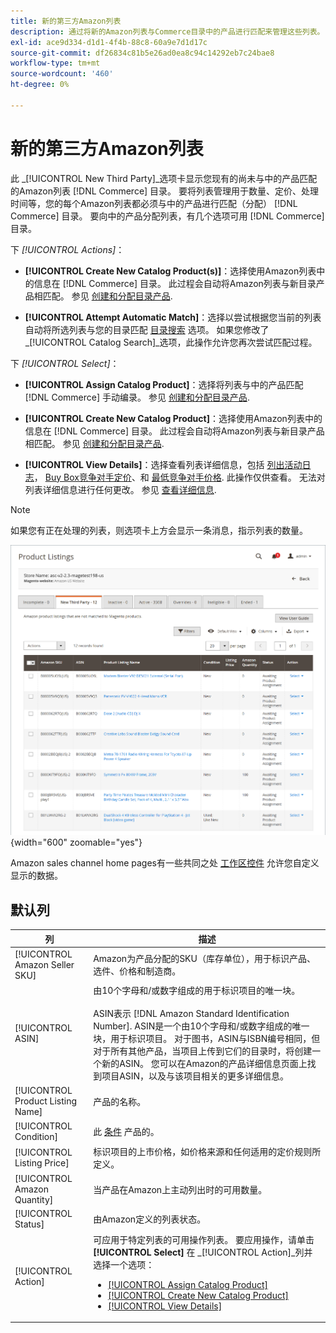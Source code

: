 ```yaml
---
title: 新的第三方Amazon列表
description: 通过将新的Amazon列表与Commerce目录中的产品进行匹配来管理这些列表。
exl-id: ace9d334-d1d1-4f4b-88c8-60a9e7d1d17c
source-git-commit: df26834c81b5e26ad0ea8c94c14292eb7c24bae8
workflow-type: tm+mt
source-wordcount: '460'
ht-degree: 0%

---
```


# 新的第三方Amazon列表

此 _[!UICONTROL New Third Party]_选项卡显示您现有的尚未与中的产品匹配的Amazon列表 [!DNL Commerce] 目录。 要将列表管理用于数量、定价、处理时间等，您的每个Amazon列表都必须与中的产品进行匹配（分配） [!DNL Commerce] 目录。 要向中的产品分配列表，有几个选项可用 [!DNL Commerce] 目录。

下 _[!UICONTROL Actions]_：

- **[!UICONTROL Create New Catalog Product(s)]**：选择使用Amazon列表中的信息在 [!DNL Commerce] 目录。 此过程会自动将Amazon列表与新目录产品相匹配。 参见 [创建和分配目录产品](./creating-assigning-catalog-products.md).

- **[!UICONTROL Attempt Automatic Match]**：选择以尝试根据您当前的列表自动将所选列表与您的目录匹配 [目录搜索](./catalog-search.md) 选项。 如果您修改了 _[!UICONTROL Catalog Search]_选项，此操作允许您再次尝试匹配过程。

下 _[!UICONTROL Select]_：

- **[!UICONTROL Assign Catalog Product]**：选择将列表与中的产品匹配 [!DNL Commerce] 手动编录。 参见 [创建和分配目录产品](./creating-assigning-catalog-products.md).

- **[!UICONTROL Create New Catalog Product]**：选择使用Amazon列表中的信息在 [!DNL Commerce] 目录。 此过程会自动将Amazon列表与新目录产品相匹配。 参见 [创建和分配目录产品](./creating-assigning-catalog-products.md).

- **[!UICONTROL View Details]**：选择查看列表详细信息，包括 [列出活动日志](./product-listing-details.md#listing-activity-log)， [Buy Box竞争对手定价](./product-listing-details.md#buy-box-competitor-pricing)、和 [最低竞争对手价格](./product-listing-details.md#lowest-competitor-pricing). 此操作仅供查看。 无法对列表详细信息进行任何更改。 参见 [查看详细信息](./product-listing-details.md).

>[!NOTE]
>
>如果您有正在处理的列表，则选项卡上方会显示一条消息，指示列表的数量。

![新的第三方列表](assets/amazon-listings-new-third-party.png){width="600" zoomable="yes"}

Amazon sales channel home pages有一些共同之处 [工作区控件](./workspace-controls.md) 允许您自定义显示的数据。

## 默认列

| 列 | 描述 |
|---|---|
| [!UICONTROL Amazon Seller SKU] | Amazon为产品分配的SKU（库存单位），用于标识产品、选件、价格和制造商。 |
| [!UICONTROL ASIN] | 由10个字母和/或数字组成的用于标识项目的唯一块。<br><br>ASIN表示 [!DNL Amazon Standard Identification Number]. ASIN是一个由10个字母和/或数字组成的唯一块，用于标识项目。 对于图书，ASIN与ISBN编号相同，但对于所有其他产品，当项目上传到它们的目录时，将创建一个新的ASIN。 您可以在Amazon的产品详细信息页面上找到项目ASIN，以及与该项目相关的更多详细信息。 |
| [!UICONTROL Product Listing Name] | 产品的名称。 |
| [!UICONTROL Condition] | 此 [条件](./product-listing-condition.md) 产品的。 |
| [!UICONTROL Listing Price] | 标识项目的上市价格，如价格来源和任何适用的定价规则所定义。 |
| [!UICONTROL Amazon Quantity] | 当产品在Amazon上主动列出时的可用数量。 |
| [!UICONTROL Status] | 由Amazon定义的列表状态。 |
| [!UICONTROL Action] | 可应用于特定列表的可用操作列表。 要应用操作，请单击 **[!UICONTROL Select]** 在 _[!UICONTROL Action]_列并选择一个选项：<ul><li>[[!UICONTROL Assign Catalog Product]](./creating-assigning-catalog-products.md)</li><li>[[!UICONTROL Create New Catalog Product]](./creating-assigning-catalog-products.md)</li><li>[[!UICONTROL View Details]](./product-listing-details.md)</li></ul> |
